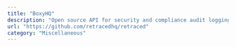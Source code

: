 ```yaml
---
title: "BoxyHQ"
description: "Open source API for security and compliance audit logging."
url: "https://github.com/retracedhq/retraced"
category: "Miscellaneous"
---
```

